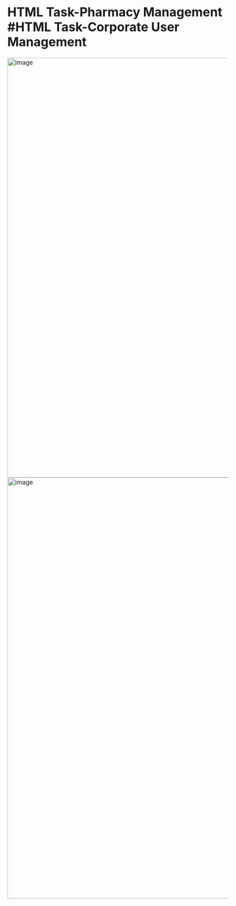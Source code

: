# HTML Task-Pharmacy Management #HTML Task-Corporate User Management

<img width="957" alt="image" src="https://user-images.githubusercontent.com/113176341/191708604-ad8a947b-5ce0-4f4a-974e-1e6516f0692b.png">

<img width="960" alt="image" src="https://user-images.githubusercontent.com/113176341/191708697-f1765f14-0adf-42d0-ad85-ce98b27de0e8.png">
